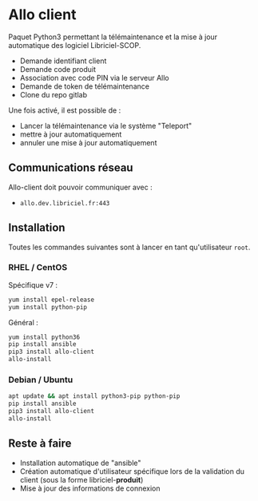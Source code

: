 # Allo client

Paquet Python3 permettant la télémaintenance et la mise à jour automatique des logiciel Libriciel-SCOP.
- Demande identifiant client
- Demande code produit
- Association avec code PIN via le serveur Allo
- Demande de token de télémaintenance
- Clone du repo gitlab

Une fois activé, il est possible de :
- Lancer la télémaintenance via le système "Teleport"
- mettre à jour automatiquement
- annuler une mise à jour automatiquement

## Communications réseau

Allo-client doit pouvoir communiquer avec :
- `allo.dev.libriciel.fr:443`

## Installation

Toutes les commandes suivantes sont à lancer en tant qu'utilisateur `root`.

### RHEL / CentOS

Spécifique v7 :
```bash
yum install epel-release
yum install python-pip
```

Général :
```bash
yum install python36
pip install ansible
pip3 install allo-client
allo-install
```

### Debian / Ubuntu

```bash
apt update && apt install python3-pip python-pip
pip install ansible
pip3 install allo-client
allo-install
```

## Reste à faire

- Installation automatique de "ansible"
- Création automatique d'utilisateur spécifique lors de la validation du client (sous la forme libriciel-**produit**)
- Mise à jour des informations de connexion



